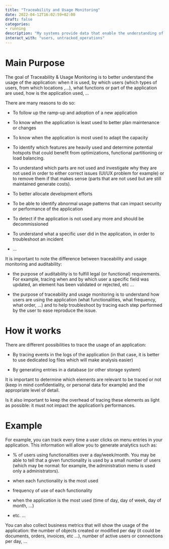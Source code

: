 ```yaml
---
title: "Traceability and Usage Monitoring"
date: 2022-04-12T16:02:59+02:00
draft: false
categories:
- running
description: "My systems provide data that enable the understanding of usage"
interact_with: "users, untracked_operations"
---
```



# Main Purpose

The goal of Traceability & Usage Monitoring is to better understand the usage of the application: when it is used, by which users (which types of users, from which locations ,…), what functions or part of the application are used, how is the application used, …



There are many reasons to do so:

* To follow up the ramp-up and adoption of a new application

* To know when the application is least used to better plan maintenance or changes

* To know when the application is most used to adapt the capacity

* To identify which features are heavily used and determine potential hotspots that could benefit from optimizations, functional partitioning or load balancing.

* To understand which parts are not used and investigate why they are not used in order to either correct issues (UI/UX problem for example) or to remove them if that makes sense (parts that are not used but are still maintained generate costs).

* To better allocate development efforts

* To be able to identify abnormal usage patterns that can impact security or performance of the application

* To detect if the application is not used any more and should be decommissioned

* To understand what a specific user did in the application, in order to troubleshoot an incident

* …



It is important to note the difference between traceability and usage monitoring and auditability:

* the purpose of auditability is to fulfill legal (or functional) requirements. For example, tracing when and by which user a specific field was updated, an element has been validated or rejected, etc …

* the purpose of traceability and usage monitoring is to understand how users are using the application (what functionalities, what frequency, what order, …) and to help troubleshoot by tracing each step performed by the user to ease reproduce the issue.



# How it works

There are different possibilities to trace the usage of an application:

* By tracing events in the logs of the application (in that case, it is better to use dedicated log files which will make analysis easier)

* By generating entries in a database (or other storage system)

It is important to determine which elements are relevant to be traced or not (keep in mind confidentiality, or personal data for example) and the appropriate level of detail.

Is it also important to keep the overhead of tracing these elements as light as possible: it must not impact the application’s performances.



# Example

For example, you can track every time a user clicks on menu entries in your application. This information will allow you to generate analytics such as:

* % of users using functionalities over a day/week/month. You may be able to tell that a given functionality is used by a small number of users (which may be normal: for example, the administration menu is used only a administrators).

* when each functionality is the most used

* frequency of use of each functionality

* when the application is the most used (time of day, day of week, day of month, …)

* etc. …



You can also collect business metrics that will show the usage of the application: the number of objects created or modified per day (it could be documents, orders, invoices, etc …), number of active users or connections per day, … 

 
